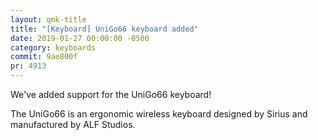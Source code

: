 ```yaml
---
layout: qmk-title
title: "[Keyboard] UniGo66 keyboard added"
date: 2019-01-27 00:00:00 -0500
category: keyboards
commit: 9ae800f
pr: 4913
---
```


We've added support for the UniGo66 keyboard! 

The UniGo66 is an ergonomic wireless keyboard designed by Sirius and manufactured by ALF Studios.